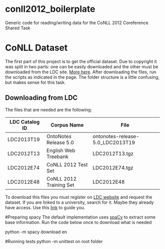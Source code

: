 # conll2012_boilerplate
Generic code for reading/writing data for the 
<a ref="http://conll.cemantix.org/2012/">CoNLL 2012 Coreference Shared Task</a>

# CoNLL Dataset
The first part of this project is to get the official dataset. Due to copyright it was split in two parts: one can 
be easily downloaded and the other must be downloaded from the LDC site. 
<a href="http://conll.cemantix.org/2012/data.html">More here</a>.
After downloading the files, run the scripts as indicated in the page. The folder structure is a little confusing, but
makes sense for this task.

## Downloading from LDC
The files that are needed are the following:

| LDC Catalog ID | Corpus Name             | File                             |
| -------------- | ----------------------- | -------------------------------- |
| LDC2013T19     | OntoNotes Release 5.0   | ontonotes-release-5.0_LDC2013T19 |
| LDC2012T13     | English Web Treebank    | LDC2012T13.tgz                   |
| LDC2012E74     | CoNLL 2012 Test Set     | LDC2012E74.tgz                   |
| LDC2012E48     | CoNLL 2012 Training Set | LDC2012E48                       |


To download this files you must register on <a href="htts://catalog.ldc.upenn.edu">LDC website</a> and request the 
dataset. If you are linked to a university, search for it. Maybe they already have access. Use this 
<a href="https://catalog.ldc.upenn.edu/LDC2013T19">link</a> to guide you.

#Preparing spacy
The default implementation uses <a href='https://spacy.io/'>spaCy</a> to extract some base information. Run the code 
below once to download what is needed
  
python -m spacy download en

#Running tests
python -m unittest on root folder